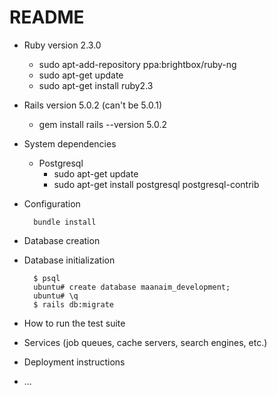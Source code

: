 # README

* Ruby version 2.3.0
    * sudo apt-add-repository ppa:brightbox/ruby-ng
    * sudo apt-get update
    * sudo apt-get install ruby2.3 
* Rails version 5.0.2 (can't be 5.0.1)
    * gem install rails --version 5.0.2
* System dependencies
    * Postgresql
        *    sudo apt-get update 
        *    sudo apt-get install postgresql postgresql-contrib 

* Configuration

        bundle install

* Database creation

* Database initialization

        $ psql
        ubuntu# create database maanaim_development;
        ubuntu# \q
        $ rails db:migrate

* How to run the test suite

* Services (job queues, cache servers, search engines, etc.)

* Deployment instructions

* ...
